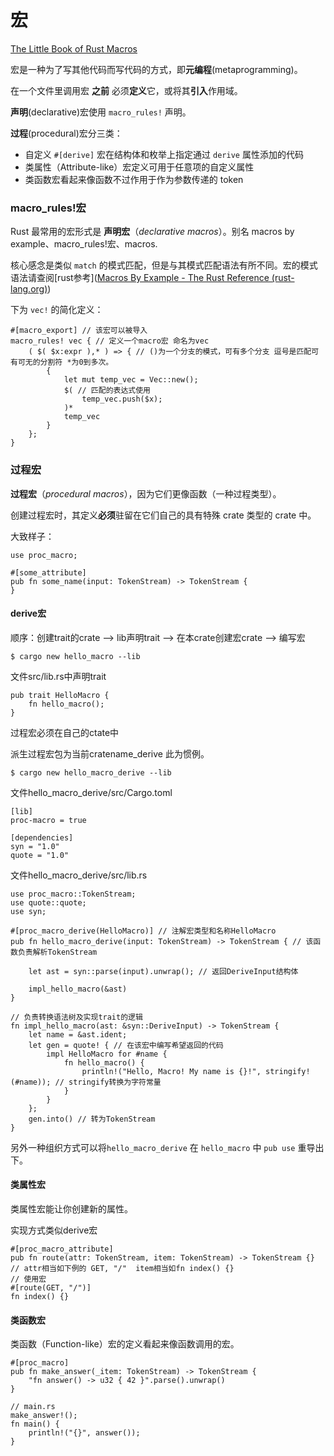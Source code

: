 # 宏

[The Little Book of Rust Macros](https://veykril.github.io/tlborm/)

宏是一种为了写其他代码而写代码的方式，即**元编程**(metaprogramming)。

在一个文件里调用宏 **之前** 必须**定义**它，或将其**引入**作用域。

**声明**(declarative)宏使用 `macro_rules!` 声明。

**过程**(procedural)宏分三类：

- 自定义 `#[derive]` 宏在结构体和枚举上指定通过 `derive` 属性添加的代码
- 类属性（Attribute-like）宏定义可用于任意项的自定义属性
- 类函数宏看起来像函数不过作用于作为参数传递的 token



### macro_rules!宏

Rust 最常用的宏形式是 **声明宏**（*declarative macros*）。别名 macros by example、macro_rules!宏、macros.

核心感念是类似 `match` 的模式匹配，但是与其模式匹配语法有所不同。宏的模式语法请查阅[rust参考]([Macros By Example - The Rust Reference (rust-lang.org)](https://doc.rust-lang.org/reference/macros-by-example.html))

下为 `vec!` 的简化定义：

```
#[macro_export] // 该宏可以被导入
macro_rules! vec { // 定义一个macro宏 命名为vec
    ( $( $x:expr ),* ) => { // ()为一个分支的模式，可有多个分支 逗号是匹配可有可无的分割符 *为0到多次。
        {
            let mut temp_vec = Vec::new();
            $( // 匹配的表达式使用
                temp_vec.push($x);
            )*
            temp_vec
        }
    };
}
```



### 过程宏

**过程宏**（*procedural macros*），因为它们更像函数（一种过程类型）。

创建过程宏时，其定义**必须**驻留在它们自己的具有特殊 crate 类型的 crate 中。

大致样子：

```
use proc_macro;

#[some_attribute]
pub fn some_name(input: TokenStream) -> TokenStream {
}
```



#### derive宏

顺序：创建trait的crate --> lib声明trait --> 在本crate创建宏crate --> 编写宏

```
$ cargo new hello_macro --lib
```

文件src/lib.rs中声明trait

```
pub trait HelloMacro {
    fn hello_macro();
}
```

过程宏必须在自己的ctate中

派生过程宏包为当前cratename_derive 此为惯例。

```
$ cargo new hello_macro_derive --lib
```

文件hello_macro_derive/src/Cargo.toml

```
[lib]
proc-macro = true

[dependencies]
syn = "1.0"
quote = "1.0"
```

文件hello_macro_derive/src/lib.rs

```
use proc_macro::TokenStream;
use quote::quote;
use syn;

#[proc_macro_derive(HelloMacro)] // 注解宏类型和名称HelloMacro
pub fn hello_macro_derive(input: TokenStream) -> TokenStream { // 该函数负责解析TokenStream
    
    let ast = syn::parse(input).unwrap(); // 返回DeriveInput结构体

    impl_hello_macro(&ast)
}

// 负责转换语法树及实现trait的逻辑
fn impl_hello_macro(ast: &syn::DeriveInput) -> TokenStream {
    let name = &ast.ident;
    let gen = quote! { // 在该宏中编写希望返回的代码
        impl HelloMacro for #name {
            fn hello_macro() {
                println!("Hello, Macro! My name is {}!", stringify!(#name)); // stringify转换为字符常量
            }
        }
    };
    gen.into() // 转为TokenStream
}
```

另外一种组织方式可以将`hello_macro_derive` 在 `hello_macro` 中 `pub use` 重导出下。



#### 类属性宏

类属性宏能让你创建新的属性。

实现方式类似derive宏

```
#[proc_macro_attribute]
pub fn route(attr: TokenStream, item: TokenStream) -> TokenStream {}
// attr相当如下例的 GET, "/"  item相当如fn index() {}
// 使用宏
#[route(GET, "/")]
fn index() {}
```



#### 类函数宏

类函数（Function-like）宏的定义看起来像函数调用的宏。

```
#[proc_macro]
pub fn make_answer(_item: TokenStream) -> TokenStream {
    "fn answer() -> u32 { 42 }".parse().unwrap()
}

// main.rs
make_answer!();
fn main() {
    println!("{}", answer());
}
```


